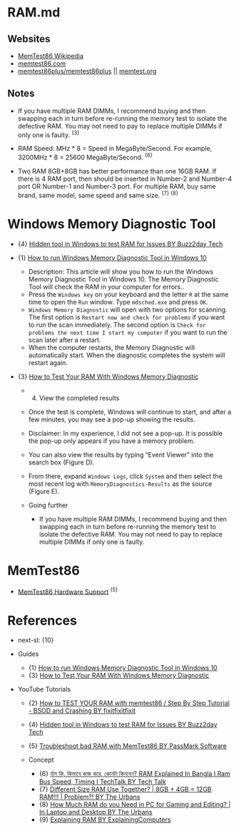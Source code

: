 # RAM.md

## Websites

* [MemTest86 Wikipedia](https://en.wikipedia.org/wiki/MemTest86)
* [memtest86.com](https://www.memtest86.com/)
* [memtest86plus/memtest86plus](https://github.com/memtest86plus/memtest86plus) || [memtest.org](https://www.memtest.org/)

## Notes

* If you have multiple RAM DIMMs, I recommend buying and then swapping each in turn before re-running the memory test to isolate the defective RAM. You may not need to pay to replace multiple DIMMs if only one is faulty. <sup>{3}</sup>

* RAM Speed: MHz * 8 = Speed in MegaByte/Second. For example, 3200MHz * 8 = 25600 MegaByte/Second. <sup>{6}</sup>

* Two RAM 8GB+8GB has better performance than one 16GB RAM. If there is 4 RAM port, then should be inserted in Number-2 and Number-4 port OR Number-1 and Number-3 port. For multiple RAM, buy same brand, same model, same speed and same size. <sup>{7} {8}</sup>

# Windows Memory Diagnostic Tool

* {4} [Hidden tool in Windows to test RAM for Issues BY Buzz2day Tech](https://www.youtube.com/watch?v=RFJHcGK3wEw)

* {1} [How to run Windows Memory Diagnostic Tool in Windows 10](https://www.microcenter.com/tech_center/article/3067/how-to-run-windows-memory-diagnostic-tool-in-windows-10)
  * Description: This article will show you how to run the Windows Memory Diagnostic Tool in Windows 10. The Memory Diagnostic Tool will check the RAM in your computer for errors..
  * Press the `Windows key` on your keyboard and the letter `R` at the same time to open the `Run` window. Type `mdsched.exe` and press `OK`.
  * `Windows Memory Diagnostic` will open with two options for scanning. The first option is `Restart now and check for problems` if you want to run the scan immediately. The second option is `Check for problems the next time I start my computer` if you want to run the scan later after a restart.
  * When the computer restarts, the Memory Diagnostic will automatically start. When the diagnostic completes the system will restart again.

* {3} [How to Test Your RAM With Windows Memory Diagnostic](https://www.techrepublic.com/article/how-to-detect-bad-ram-with-the-windows-memory-diagnostic-tool/)
  * 4. View the completed results
  * Once the test is complete, Windows will continue to start, and after a few minutes, you may see a pop-up showing the results.
  * Disclaimer: In my experience, I did not see a pop-up. It is possible the pop-up only appears if you have a memory problem.
  * You can also view the results by typing “Event Viewer” into the search box (Figure D).
  * From there, expand `Windows Logs`, click `System` and then select the most recent log with `MemoryDiagnostics-Results` as the source (Figure E).

  * Going further
    * If you have multiple RAM DIMMs, I recommend buying and then swapping each in turn before re-running the memory test to isolate the defective RAM. You may not need to pay to replace multiple DIMMs if only one is faulty.

# MemTest86

* [MemTest86 Hardware Support](https://www.memtest86.com/compare.html) <sup>{5}</sup>

# References

* next-sl: {10}

* Guides
  * {1} [How to run Windows Memory Diagnostic Tool in Windows 10](https://www.microcenter.com/tech_center/article/3067/how-to-run-windows-memory-diagnostic-tool-in-windows-10)
  * {3} [How to Test Your RAM With Windows Memory Diagnostic](https://www.techrepublic.com/article/how-to-detect-bad-ram-with-the-windows-memory-diagnostic-tool/)

* YouTube Tutorials

  * {2} [How to TEST YOUR RAM with memtest86 / Step By Step Tutorial - BSOD and Crashing BY fixitfixitfixit](https://www.youtube.com/watch?v=83LweZzxnf0)
  * {4} [Hidden tool in Windows to test RAM for Issues BY Buzz2day Tech](https://www.youtube.com/watch?v=RFJHcGK3wEw)
  * {5} [Troubleshoot bad RAM with MemTest86 BY PassMark Software](https://www.youtube.com/watch?v=F4iopcL5vxo)

  * Concept
    * {6} [র্যাম কি, কিভাবে কাজ করে, কোনটা কিনবেন? RAM Explained In Bangla I Ram Bus Speed, Timing I TechTalk BY Tech Talk](https://www.youtube.com/watch?v=diUFMBl72so)
    * {7} [Different Size RAM Use Together? | 8GB + 4GB = 12GB RAM!!! | Problem?! BY The Urbans](https://www.youtube.com/watch?v=6phaMMMlTfA)
    * {8} [How Much RAM do you Need in PC for Gaming and Editing? | In Laptop and Desktop BY The Urbans](https://www.youtube.com/watch?v=Ja0y5-lO7-E)
    * {9} [Explaining RAM BY ExplainingComputers](https://www.youtube.com/watch?v=qmJWkfOTOPg)
